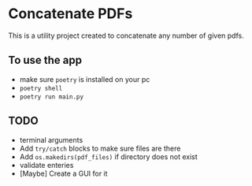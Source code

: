 # Concatenate PDFs

This is a utility project created to concatenate any number of given pdfs.

## To use the app

- make sure `poetry` is installed on your pc
- `poetry shell`
- `poetry run main.py`

## TODO

- terminal arguments
- Add `try/catch` blocks to make sure files are there
- Add `os.makedirs(pdf_files)` if directory does not exist
- validate enteries
- [Maybe] Create a GUI for it
